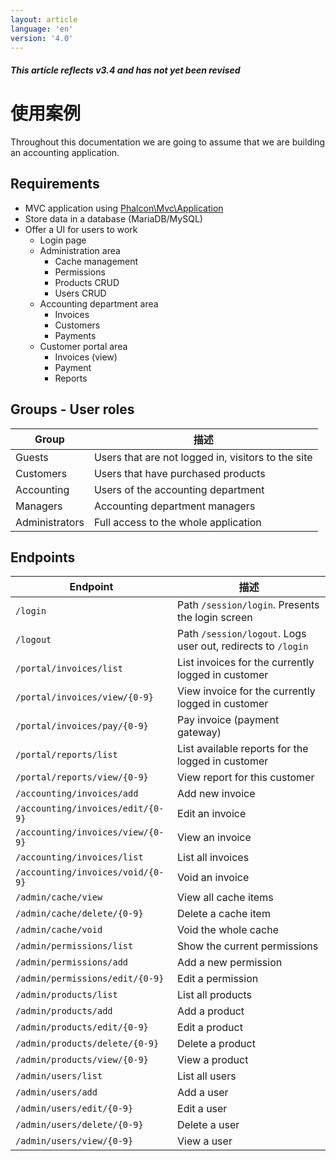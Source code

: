 ```yaml
---
layout: article
language: 'en'
version: '4.0'
---
```



<h5 class="alert alert-warning">This article reflects v3.4 and has not yet been revised</h5>

<a name='overview'></a>

# 使用案例

Throughout this documentation we are going to assume that we are building an accounting application.

<a name='requirements'></a>

## Requirements

- MVC application using [Phalcon\Mvc\Application](api/Phalcon_Mvc_Application)
- Store data in a database (MariaDB/MySQL)
- Offer a UI for users to work 
    - Login page
    - Administration area 
        - Cache management
        - Permissions
        - Products CRUD
        - Users CRUD
    - Accounting department area 
        - Invoices
        - Customers
        - Payments
    - Customer portal area 
        - Invoices (view)
        - Payment
        - Reports

<a name='groups'></a>

## Groups - User roles

| Group          | 描述                                                 |
| -------------- | -------------------------------------------------- |
| Guests         | Users that are not logged in, visitors to the site |
| Customers      | Users that have purchased products                 |
| Accounting     | Users of the accounting department                 |
| Managers       | Accounting department managers                     |
| Administrators | Full access to the whole application               |

<a name='endpoints'></a>

## Endpoints

| Endpoint                          | 描述                                                           |
| --------------------------------- | ------------------------------------------------------------ |
| `/login`                          | Path `/session/login`. Presents the login screen             |
| `/logout`                         | Path `/session/logout`. Logs user out, redirects to `/login` |
| `/portal/invoices/list`           | List invoices for the currently logged in customer           |
| `/portal/invoices/view/{0-9}`     | View invoice for the currently logged in customer            |
| `/portal/invoices/pay/{0-9}`      | Pay invoice (payment gateway)                                |
| `/portal/reports/list`            | List available reports for the logged in customer            |
| `/portal/reports/view/{0-9}`      | View report for this customer                                |
| `/accounting/invoices/add`        | Add new invoice                                              |
| `/accounting/invoices/edit/{0-9}` | Edit an invoice                                              |
| `/accounting/invoices/view/{0-9}` | View an invoice                                              |
| `/accounting/invoices/list`       | List all invoices                                            |
| `/accounting/invoices/void/{0-9}` | Void an invoice                                              |
| `/admin/cache/view`               | View all cache items                                         |
| `/admin/cache/delete/{0-9}`       | Delete a cache item                                          |
| `/admin/cache/void`               | Void the whole cache                                         |
| `/admin/permissions/list`         | Show the current permissions                                 |
| `/admin/permissions/add`          | Add a new permission                                         |
| `/admin/permissions/edit/{0-9}`   | Edit a permission                                            |
| `/admin/products/list`            | List all products                                            |
| `/admin/products/add`             | Add a product                                                |
| `/admin/products/edit/{0-9}`      | Edit a product                                               |
| `/admin/products/delete/{0-9}`    | Delete a product                                             |
| `/admin/products/view/{0-9}`      | View a product                                               |
| `/admin/users/list`               | List all users                                               |
| `/admin/users/add`                | Add a user                                                   |
| `/admin/users/edit/{0-9}`         | Edit a user                                                  |
| `/admin/users/delete/{0-9}`       | Delete a user                                                |
| `/admin/users/view/{0-9}`         | View a user                                                  |
